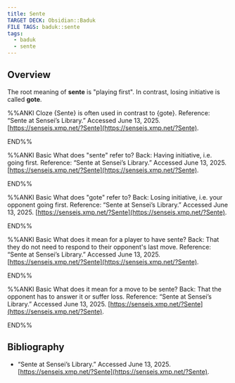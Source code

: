 ```yaml
---
title: Sente
TARGET DECK: Obsidian::Baduk
FILE TAGS: baduk::sente
tags:
  - baduk
  - sente
---
```


## Overview

The root meaning of **sente** is "playing first". In contrast, losing initiative is called **gote**.

%%ANKI
Cloze
{Sente} is often used in contrast to {gote}.
Reference: “Sente at Sensei’s Library.” Accessed June 13, 2025. [https://senseis.xmp.net/?Sente](https://senseis.xmp.net/?Sente).
<!--ID: 1749852681861-->
END%%

%%ANKI
Basic
What does "sente" refer to?
Back: Having initiative, i.e. going first.
Reference: “Sente at Sensei’s Library.” Accessed June 13, 2025. [https://senseis.xmp.net/?Sente](https://senseis.xmp.net/?Sente).
<!--ID: 1749852681870-->
END%%

%%ANKI
Basic
What does "gote" refer to?
Back: Losing initiative, i.e. your opponent going first.
Reference: “Sente at Sensei’s Library.” Accessed June 13, 2025. [https://senseis.xmp.net/?Sente](https://senseis.xmp.net/?Sente).
<!--ID: 1749852681875-->
END%%

%%ANKI
Basic
What does it mean for a player to have sente?
Back: That they do not need to respond to their opponent's last move.
Reference: “Sente at Sensei’s Library.” Accessed June 13, 2025. [https://senseis.xmp.net/?Sente](https://senseis.xmp.net/?Sente).
<!--ID: 1749852681879-->
END%%

%%ANKI
Basic
What does it mean for a move to be sente?
Back: That the opponent has to answer it or suffer loss.
Reference: “Sente at Sensei’s Library.” Accessed June 13, 2025. [https://senseis.xmp.net/?Sente](https://senseis.xmp.net/?Sente).
<!--ID: 1749852681883-->
END%%

## Bibliography

* “Sente at Sensei’s Library.” Accessed June 13, 2025. [https://senseis.xmp.net/?Sente](https://senseis.xmp.net/?Sente).